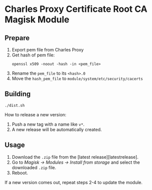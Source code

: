 # Charles Proxy Certificate Root CA Magisk Module

## Prepare
1. Export pem file from Charles Proxy
2. Get hash of pem file:
    ```shell
    openssl x509 -noout -hash -in <pem_file>
    ```
3. Rename the `pem_file` to its `<hash>.0`
4. Move the `hash_pem_file` to `module/system/etc/security/cacerts`

## Building
```shell
./dist.sh
```

How to release a new version:
1. Push a new tag with a name like `v*`.
2. A new release will be automatically created.

## Usage

1. Download the `.zip` file from the [latest release][latestrelease].
2. Go to *Magisk -> Modules -> Install from storage* and select the downloaded `.zip` file.
3. Reboot.

If a new version comes out, repeat steps 2-4 to update the module.

